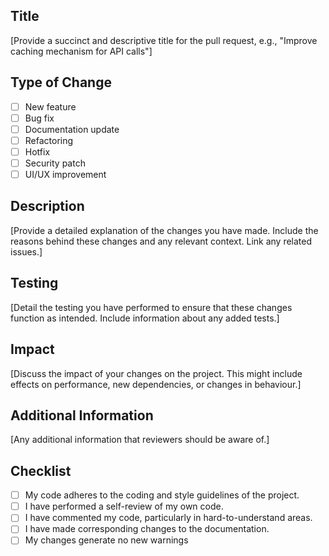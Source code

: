 ## Title
[Provide a succinct and descriptive title for the pull request, e.g., "Improve caching mechanism for API calls"]

## Type of Change
- [ ] New feature
- [ ] Bug fix
- [ ] Documentation update
- [ ] Refactoring
- [ ] Hotfix
- [ ] Security patch
- [ ] UI/UX improvement

## Description
[Provide a detailed explanation of the changes you have made. Include the reasons behind these changes and any relevant context. Link any related issues.]

## Testing
[Detail the testing you have performed to ensure that these changes function as intended. Include information about any added tests.]

## Impact
[Discuss the impact of your changes on the project. This might include effects on performance, new dependencies, or changes in behaviour.]

## Additional Information
[Any additional information that reviewers should be aware of.]

## Checklist
- [ ] My code adheres to the coding and style guidelines of the project.
- [ ] I have performed a self-review of my own code.
- [ ] I have commented my code, particularly in hard-to-understand areas.
- [ ] I have made corresponding changes to the documentation.
- [ ] My changes generate no new warnings 